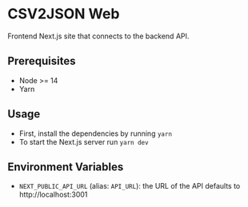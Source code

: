 # CSV2JSON Web

Frontend Next.js site that connects to the backend API.

## Prerequisites

- Node >= 14
- Yarn

## Usage

- First, install the dependencies by running `yarn`
- To start the Next.js server run `yarn dev`

## Environment Variables
- `NEXT_PUBLIC_API_URL` (alias: `API_URL`): the URL of the API defaults to http://localhost:3001 
